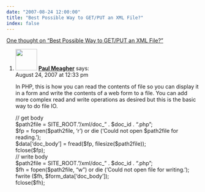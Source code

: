```yaml
---
date: "2007-08-24 12:00:00"
title: "Best Possible Way to GET/PUT an XML File?"
index: false
---
```


[One thought on &ldquo;Best Possible Way to GET/PUT an XML File?&rdquo;](/lemire/blog/2007/08-24-best-possible-way-to-getput-an-xml-file)

<ol class="comment-list">
<li id="comment-49457" class="comment even thread-even depth-1">
<div class="comment-author vcard">
<img alt src="https://secure.gravatar.com/avatar/3f25e3572004e350625a80d2363421a2?s=56&#038;d=mm&#038;r=g" srcset="https://secure.gravatar.com/avatar/3f25e3572004e350625a80d2363421a2?s=112&#038;d=mm&#038;r=g 2x" class="avatar avatar-56 photo" height="56" width="56" decoding="async" /> <b class="fn"><a href="http://www.datavore.com/welcome" class="url" rel="ugc external nofollow">Paul Meagher</a></b> <span class="says">says:</span> </div>
<div class="comment-metadata"><time datetime="2007-08-24T12:33:50+00:00">August 24, 2007 at 12:33 pm</time></a> </div>
<div class="comment-content">
<p>In PHP, this is how you can read the contents of file so you can display it in a form and write the contents of a web form to a file. You can add more complex read and write operations as desired but this is the basic way to do file IO.</p>
<p>// get body<br/>
$path2file = SITE_ROOT.&rdquo;/xml/doc_&rdquo; . $doc_id . &ldquo;.php&rdquo;;<br/>
$fp = fopen($path2file, &lsquo;r&rsquo;) or die (&lsquo;Could not open $path2file for reading.&rsquo;);<br/>
$data[&lsquo;doc_body&rsquo;] = fread($fp, filesize($path2file));<br/>
fclose($fp);<br/>
// write body<br/>
$path2file = SITE_ROOT.&rdquo;/xml/doc_&rdquo; . $doc_id . &ldquo;.php&rdquo;;<br/>
$fh = fopen($path2file, &ldquo;w&rdquo;) or die (&lsquo;Could not open file for writing.&rsquo;);<br/>
fwrite ($fh, $form_data[&lsquo;doc_body&rsquo;]);<br/>
fclose($fh);</p>
</div>
</li>
</ol>
